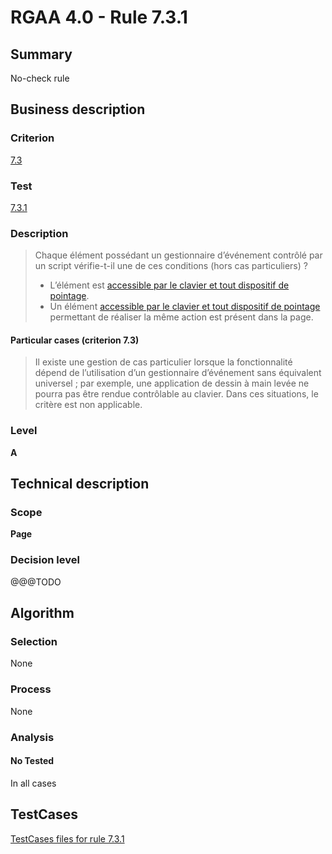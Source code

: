 # RGAA 4.0 - Rule 7.3.1

## Summary
No-check rule


## Business description

### Criterion
[7.3](https://www.numerique.gouv.fr/publications/rgaa-accessibilite/methode/criteres/#crit-7-3)

### Test
[7.3.1](https://www.numerique.gouv.fr/publications/rgaa-accessibilite/methode/criteres/#test-7-3-1)

### Description
> Chaque élément possédant un gestionnaire d’événement contrôlé par un script vérifie-t-il une de ces conditions (hors cas particuliers) ?
> 
> * L’élément est [accessible par le clavier et tout dispositif de pointage](https://www.numerique.gouv.fr/publications/rgaa-accessibilite/methode/glossaire/#accessible-et-activable-par-le-clavier-et-tout-dispositif-de-pointage).
> * Un élément [accessible par le clavier et tout dispositif de pointage](https://www.numerique.gouv.fr/publications/rgaa-accessibilite/methode/glossaire/#accessible-et-activable-par-le-clavier-et-tout-dispositif-de-pointage) permettant de réaliser la même action est présent dans la page.

#### Particular cases (criterion 7.3)
> Il existe une gestion de cas particulier lorsque la fonctionnalité dépend de l’utilisation d’un gestionnaire d’événement sans équivalent universel ; par exemple, une application de dessin à main levée ne pourra pas être rendue contrôlable au clavier. Dans ces situations, le critère est non applicable.

### Level
**A**


## Technical description

### Scope
**Page**

### Decision level
@@@TODO


## Algorithm

### Selection
None

### Process
None

### Analysis

#### No Tested
In all cases


##  TestCases

[TestCases files for rule 7.3.1](https://gitlab.com/asqatasun/Asqatasun/-/tree/v5/rules/rules-rgaa4.0/src/test/resources/testcases/rgaa40//Rgaa40Rule070301/)


